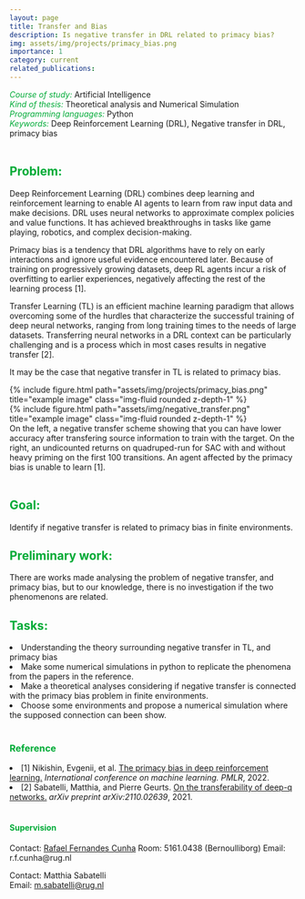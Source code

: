 ```yaml
---
layout: page
title: Transfer and Bias
description: Is negative transfer in DRL related to primacy bias?
img: assets/img/projects/primacy_bias.png
importance: 1
category: current
related_publications: 
---
```



<style>
    h7:after {
        content: "\A";
        white-space: pre;
    }
</style>
<h6 style="color: #00ab37;display: inline">Course of study:</h6>
<h7 style="display: inline;">Artificial Intelligence</h7>

<h6 style="color: #00ab37;display: inline">Kind of thesis:</h6> 
<h7 style="display: inline;">Theoretical analysis and Numerical Simulation</h7>

<h6 style="color: #00ab37; display: inline">Programming languages:</h6>
<h7 style="display: inline;">Python</h7>

<h6 style="color: #00ab37; display: inline">Keywords:</h6>
<h7 style="display: inline;">Deep Reinforcement Learning (DRL), Negative transfer in DRL, primacy bias </h7>

<br>
<h2 style="color: #00ab37;">Problem:</h2>
Deep Reinforcement Learning (DRL) combines deep learning and reinforcement learning to enable AI agents to learn from raw input data and make decisions. DRL uses neural networks to approximate complex policies and value functions. It has achieved breakthroughs in tasks like game playing, robotics, and complex decision-making.  

Primacy bias is a tendency that DRL algorithms have to rely on early interactions and ignore useful evidence encountered later. Because of training on
progressively growing datasets, deep RL agents incur a risk of overfitting to earlier experiences, negatively affecting the rest of the learning process [1].

Transfer Learning (TL) is an efficient machine learning paradigm that allows overcoming some of the hurdles that characterize the successful training of deep neural networks, ranging from long training times to the needs of large datasets. Transferring neural networks in a DRL context can be particularly challenging and is a process which in most cases results in negative transfer [2]. 

It may be the case that negative transfer in TL is related to primacy bias.

<div class="row justify-content-sm-center">
    <div class="col-sm-6 mt-3 mt-md-0">
        {% include figure.html path="assets/img/projects/primacy_bias.png" title="example image" class="img-fluid rounded z-depth-1" %}
    </div>
    <div class="col-sm-6 mt-3 mt-md-0">
        {% include figure.html path="assets/img/negative_transfer.png" title="example image" class="img-fluid rounded z-depth-1" %}
    </div>
</div>
<div class="caption">
    On the left, a negative transfer scheme showing that you can have lower accuracy after transfering source information to train with the target. On the right, an undicounted returns on quadruped-run for SAC with and without heavy priming on the first 100 transitions. An agent affected by the primacy bias is unable to learn [1].
</div> 

<br>
<h2 style="color: #00ab37;">Goal:</h2>
Identify if negative transfer is related to primacy bias in finite environments.

<br>
<h2 style="color: #00ab37;">Preliminary work:</h2>
There are works made analysing the problem of negative transfer, and primacy bias, but to our knowledge, there is no investigation if the two phenomenons are related.

<br>
<h2 style="color: #00ab37;">Tasks:</h2>
<li>Understanding the theory surrounding negative transfer in TL, and primacy bias</li>
<li>Make some numerical simulations in python to replicate the phenomena from the papers in the reference.</li>
<li>Make a theoretical analyses considering if negative transfer is connected with the primacy bias problem in finite environments. </li>
<li>Choose some environments and propose a numerical simulation where the supposed connection can been show. </li>
 

<br>
<h3 style="color: #00ab37;">Reference</h3>

<li>[1] Nikishin, Evgenii, et al. <a href="https://proceedings.mlr.press/v162/nikishin22a">The primacy bias in deep reinforcement learning.</a> <i>International conference on machine learning. PMLR</i>, 2022.</li>

<li>[2] Sabatelli, Matthia, and Pierre Geurts. <a href="https://arxiv.org/pdf/2110.02639.pdf">On the transferability of deep-q networks.</a> <i>arXiv preprint arXiv:2110.02639</i>, 2021.</li>

<br>
<h4 style="color: #00ab37;">Supervision</h4>
Contact: <a href="https://www.rug.nl/staff/r.f.cunha/?lang=en">Rafael Fernandes Cunha</a>  
Room: 5161.0438 (Bernoulliborg)  
Email: r.f.cunha@rug.nl

Contact: Matthia Sabatelli  
Email: m.sabatelli@rug.nl



